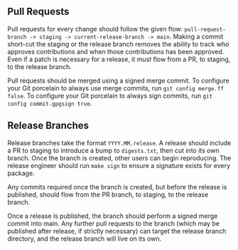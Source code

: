 ## Pull Requests

Pull requests for every change should follow the given flow:
`pull-request-branch -> staging -> current-release-branch -> main`. Making a
commit short-cut the staging or the release branch removes the ability to track
who approves contributions and when those contributions has been approved. Even
if a patch is necessary for a release, it _must_ flow from a PR, to staging, to
the release branch.

Pull requests should be merged using a signed merge commit. To configure your
Git porcelain to always use merge commits, run `git config merge.ff false`. To
configure your Git porcelain to always sign commits, run `git config
commit.gpgsign true`.

## Release Branches

Release branches take the format `YYYY.MM.release`. A release should include a
PR to staging to introduce a bump to `digests.txt`, then cut into its own
branch. Once the branch is created, other users can begin reproducing. The
release engineer should run `make sign` to ensure a signature exists for every
package.

Any commits required once the branch is created, but before the release is
published, should flow from the PR branch, to staging, to the release branch.

Once a release is published, the branch should perform a signed merge commit
into main. Any further pull requests to the branch (which may be published
after release, if strictly necessary) can target the release branch directory,
and the release branch will live on its own.
